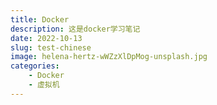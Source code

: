 ```yaml
---
title: Docker
description: 这是docker学习笔记
date: 2022-10-13
slug: test-chinese
image: helena-hertz-wWZzXlDpMog-unsplash.jpg
categories:
    - Docker
    - 虚拟机
---
```


